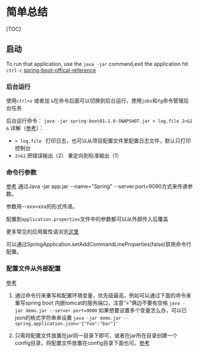 # 简单总结

[TOC]

## 启动
To run that application, use the `java -jar` command,exit the application hit `ctrl-c`
[spring-boot-offical-reference](http://docs.spring.io/spring-boot/docs/2.0.0.M3/reference/htmlsingle/#getting-started-first-application-run) 

### 后台运行
使用`ctrl+z` 或者加 `&`在命令后面可以切换到后台运行，使用`jobs`和`fg`命令管理后台任务 ​

后台运行命令：
`java -jar spring-boot01-1.0-SNAPSHOT.jar > log.file 2>&1 &`
详解（[参考](https://app.yinxiang.com/shard/s9/nl/679699/eb8e1e11-f4d0-413c-8098-110924dde5e4/)）：
- `> log.file ` 打印日志，也可以从项目配置文件里配置日志文件，默认只打印控制台
- `2>&1` 把错误输出（2） 重定向到标准输出（1）


### 命令行参数
[参考](http://blog.csdn.net/isea533/article/details/50281151)
通过Java -jar app.jar --name="Spring" --server.port=9090方式来传递参数。

参数用--xxx=xxx的形式传递。

配置到`application.properties`文件中的参数都可以从外部传入后覆盖

更多常见的应用属性请浏览[这里](http://docs.spring.io/spring-boot/docs/1.2.3.RELEASE/reference/html/common-application-properties.html)

可以通过SpringApplication.setAddCommandLineProperties(false)禁用命令行配置。

### 配置文件从外部配置

[参考](http://www.jb51.net/article/108670.htm)

1. 通过命令行来重写和配置环境变量，优先级最高，例如可以通过下面的命令来重写spring boot 内嵌tomcat的服务端口，注意“=”俩边不要有空格
`java -jar demo.jar --server.port=9000`
如果想要设置多个变量怎么办，可以已json的格式字符串来设置
`java -jar demo.jar --spring.application.json='{"foo":"bar"}'`

2. 只需将配置文件放置在jar同一目录下即可，或者在jar所在目录创建一个config目录，将配置文件放置在config目录下面也可。[参考](http://blog.csdn.net/wo541075754/article/details/52540455)

    


